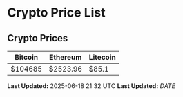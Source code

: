 # Crypto Price List

## Crypto Prices
| Bitcoin | Ethereum | Litecoin |
| ------- | -------- | -------- |
| $104685 | $2523.96 | $85.1 |
**Last Updated:** 2025-06-18 21:32 UTC
**Last Updated:** $DATE$
